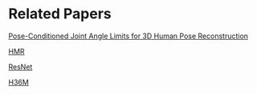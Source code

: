 # Related Papers

[Pose-Conditioned Joint Angle Limits for 3D Human Pose Reconstruction](https://drive.google.com/open?id=15si6ho45CUHgH69Bai3j8eSR2YBH7Xvq)

[HMR](https://drive.google.com/open?id=1_VOMABZ4oSy2He9-QVLNDwfY0FHwOCoP)

[ResNet](https://drive.google.com/open?id=1b7O2h8rXeMxnuyy0b_h4K4BCzbUukXMV)

[H36M](https://drive.google.com/open?id=1-Vu28WdNq7KLdeupXfF77aAFTw_6DD-1)

